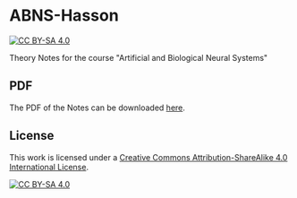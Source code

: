 # ABNS-Hasson

[![CC BY-SA 4.0][cc-by-sa-shield]][cc-by-sa]

Theory Notes for the course "Artificial and Biological Neural Systems"

## PDF

The PDF of the Notes can be downloaded [here](https://github.com/jo-valer/ABNS-Hasson/blob/main/out/ABNS_Notes.pdf).

## License
This work is licensed under a
[Creative Commons Attribution-ShareAlike 4.0 International License][cc-by-sa].

[![CC BY-SA 4.0][cc-by-sa-image]][cc-by-sa]

[cc-by-sa]: http://creativecommons.org/licenses/by-sa/4.0/
[cc-by-sa-image]: https://licensebuttons.net/l/by-sa/4.0/88x31.png
[cc-by-sa-shield]: https://img.shields.io/badge/License-CC%20BY--SA%204.0-lightgrey.svg

